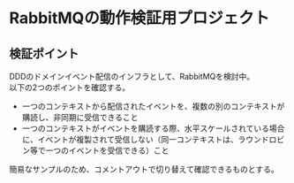 # RabbitMQの動作検証用プロジェクト

## 検証ポイント
DDDのドメインイベント配信のインフラとして、RabbitMQを検討中。  
以下の2つのポイントを確認する。

- 一つのコンテキストから配信されたイベントを、複数の別のコンテキストが購読し、非同期に受信できること
- 一つのコンテキストがイベントを購読する際、水平スケールされている場合に、イベントが複製されて受信しない（同一コンテキストは、ラウンドロビン等で一つのイベントを受信できる）こと

簡易なサンプルのため、コメントアウトで切り替えて確認できるものとする。